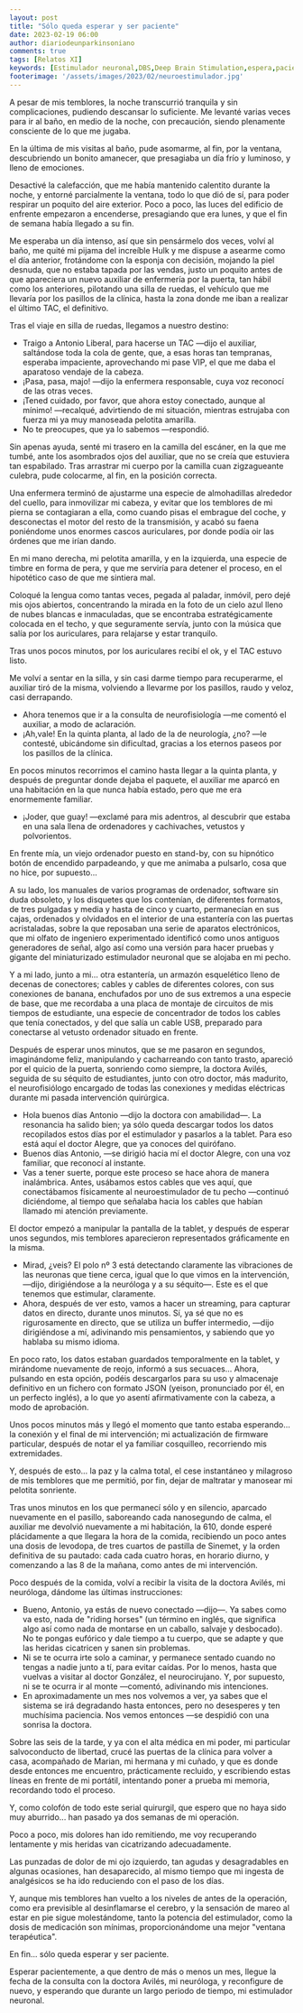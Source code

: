```yaml
---
layout: post
title: "Sólo queda esperar y ser paciente"
date: 2023-02-19 06:00
author: diariodeunparkinsoniano
comments: true
tags: [Relatos XI] 
keywords: [Estimulador neuronal,DBS,Deep Brain Stimulation,espera,paciencia,actualización de firmware]
footerimage: '/assets/images/2023/02/neuroestimulador.jpg'
---
```

A pesar de mis temblores, la noche transcurrió tranquila y sin complicaciones, pudiendo descansar lo suficiente.
Me levanté varias veces para ir al baño, en medio de la noche, con precaución, siendo plenamente consciente de lo que me jugaba.

En la última de mis visitas al baño, pude asomarme, al fin, por la ventana, descubriendo un bonito amanecer, que presagiaba un día frío y luminoso, y lleno de emociones. 

Desactivé la calefacción, que me había mantenido calentito durante la noche, y entorné parcialmente la ventana, todo lo que dió de sí, para poder respirar un poquito del aire exterior.
Poco a poco, las luces del edificio de enfrente empezaron a encenderse, presagiando que era lunes, y que el fin de semana había llegado a su fin.

Me esperaba un día intenso, así que sin pensármelo dos veces, volví al baño, me quité mi pijama del increíble Hulk y me dispuse a asearme como el día anterior, frotándome con la esponja con decisión, mojando la piel desnuda, que no estaba tapada por las vendas, justo un poquito antes de que apareciera un nuevo auxiliar de enfermería por la puerta, tan hábil como los anteriores, pilotando una silla de ruedas, el vehículo que me llevaría por los pasillos de la clínica, hasta la zona donde me iban a realizar el último TAC, el definitivo.

Tras el viaje en silla de ruedas, llegamos a nuestro destino:

- Traigo a Antonio Liberal, para hacerse un TAC  —dijo el auxiliar, saltándose toda la cola de gente, que, a esas horas tan tempranas, esperaba impaciente, aprovechando mi pase VIP, el que me daba el aparatoso vendaje de la cabeza.
- ¡Pasa, pasa, majo! —dijo la enfermera responsable, cuya voz reconocí de las otras veces.
- ¡Tened cuidado, por favor, que ahora estoy conectado, aunque al mínimo! —recalqué, advirtiendo de mi situación, mientras estrujaba con fuerza mi ya muy manoseada pelotita amarilla.
- No te preocupes, que ya lo sabemos —respondió.

Sin apenas ayuda, senté mi trasero en la camilla del escáner, en la que me tumbé, ante los asombrados ojos del auxiliar, que no se creía que estuviera tan espabilado. Tras arrastrar mi cuerpo por la camilla cuan zigzagueante culebra, pude colocarme, al fin, en la posición correcta. 

Una enfermera terminó de ajustarme una especie de almohadillas alrededor del cuello, para inmovilizar mi cabeza, y evitar que los temblores de mi pierna se contagiaran a ella, como cuando pisas el embrague del coche, y desconectas el motor del resto de la transmisión, y acabó su faena poniéndome unos enormes cascos auriculares, por donde podía oir las órdenes que me irían dando.

En mi mano derecha, mi pelotita amarilla, y en la izquierda, una especie de timbre en forma de pera, y que me serviría para detener el proceso, en el hipotético caso de que me sintiera mal.

Coloqué la lengua como tantas veces, pegada al paladar, inmóvil, pero dejé mis ojos abiertos, concentrando la mirada en la foto de un cielo azul lleno de nubes blancas e inmaculadas, que se encontraba estratégicamente colocada en el techo, y que seguramente servía, junto con la música que salía por los auriculares, para relajarse y estar tranquilo.

Tras unos pocos minutos, por los auriculares recibí el ok, y el TAC estuvo listo.

Me volví a sentar en la silla, y sin casi darme tiempo para recuperarme, el auxiliar tiró de la misma, volviendo a llevarme por los pasillos, raudo y veloz, casi derrapando.

- Ahora tenemos que ir a la consulta de neurofisiología —me comentó el auxiliar, a modo de aclaración.
- ¡Ah,vale! En la quinta planta, al lado de la de neurología, ¿no? —le contesté, ubicándome sin dificultad, gracias a los eternos paseos por los pasillos de la clínica.

En pocos minutos recorrimos el camino hasta llegar a la quinta planta, y después de preguntar donde dejaba el paquete, el auxiliar me aparcó en una habitación en la que nunca había estado, pero que me era enormemente familiar.

- ¡Joder, que guay! —exclamé para mis adentros, al descubrir que estaba en una sala llena de ordenadores y cachivaches, vetustos y polvorientos.
  
En frente mía, un viejo ordenador puesto en stand-by, con su hipnótico botón de encendido parpadeando, y que me animaba a pulsarlo, cosa que no hice, por supuesto...

A su lado, los manuales de varios programas de ordenador, software sin duda obsoleto, y los disquetes que los contenían, de diferentes formatos, de tres pulgadas y media y hasta de cinco y cuarto, permanecían en sus cajas, ordenados y olvidados en el interior de una estantería con las puertas acristaladas, sobre la que reposaban una serie de aparatos electrónicos, que mi olfato de ingeniero experimentado identificó como unos antiguos generadores de señal, algo así como una versión para hacer pruebas y gigante del miniaturizado estimulador neuronal que se alojaba en mi pecho.

Y a mi lado, junto a mi... otra estantería, un armazón esquelético lleno de decenas de conectores; cables y cables de diferentes colores, con sus conexiones de banana, enchufados por uno de sus extremos a una especie de base, que me recordaba a una placa de montaje de circuitos de mis tiempos de estudiante, una especie de concentrador de todos los cables que tenía conectados, y del que salía un cable USB, preparado para conectarse al vetusto ordenador situado en frente.

Después de esperar unos minutos, que se me pasaron en segundos, imaginándome feliz, manipulando y cacharreando con tanto trasto, apareció por el quicio de la puerta, sonriendo como siempre, la doctora Avilés, seguida de su séquito de estudiantes, junto con otro doctor, más madurito, el neurofisiólogo encargado de todas las conexiones y medidas eléctricas durante mi pasada intervención quirúrgica.

- Hola buenos días Antonio —dijo la doctora con amabilidad—. La resonancia ha salido bien; ya sólo queda descargar todos los datos recopilados estos días por el estimulador y pasarlos a la tablet. Para eso está aquí el doctor Alegre, que ya conoces del quirófano.
- Buenos días Antonio, —se dirigió hacia mí el doctor Alegre, con una voz familiar, que reconocí al instante.
- Vas a tener suerte, porque este proceso se hace ahora de manera inalámbrica. Antes, usábamos estos cables que ves aquí, que conectábamos físicamente al neuroestimulador de tu pecho —continuó diciéndome, al tiempo que señalaba hacia los cables que habían llamado mi atención previamente.

El doctor empezó a manipular la pantalla de la tablet, y después de esperar unos segundos, mis temblores aparecieron representados gráficamente en la misma.

- Mirad, ¿veis? El polo nº 3 está detectando claramente las vibraciones de las neuronas que tiene cerca, igual que lo que vimos en la intervención, —dijo, dirigiéndose a la neuróloga y a su séquito—. Este es el que tenemos que estimular, claramente.
- Ahora, después de ver esto, vamos a hacer un streaming, para capturar datos en directo, durante unos minutos. Sí, ya sé que no es rigurosamente en directo, que se utiliza un buffer intermedio, —dijo dirigiéndose a mí, adivinando mis pensamientos, y sabiendo que yo hablaba su mismo idioma.

En poco rato, los datos estaban guardados temporalmente en la tablet, y mirándome nuevamente de reojo, informó a sus secuaces... Ahora, pulsando en esta opción, podéis descargarlos para su uso y almacenaje definitivo en un fichero con formato JSON (yeison, pronunciado por él, en un perfecto inglés), a lo que yo asentí afirmativamente con la cabeza, a modo de aprobación.

Unos pocos minutos más y llegó el momento que tanto estaba esperando... la conexión y el final de mi intervención; mi actualización de firmware particular, después de notar el ya familiar cosquilleo, recorriendo mis extremidades.

Y, después de esto... la paz y la calma total, el cese instantáneo y milagroso de mis temblores que me permitió, por fin, dejar de maltratar y manosear mi pelotita sonriente.

Tras unos minutos en los que permanecí sólo y en silencio, aparcado nuevamente en el pasillo, saboreando cada nanosegundo de calma, el auxiliar me devolvió nuevamente a mi habitación, la 610, donde esperé plácidamente a que llegara la hora de la comida, recibiendo un poco antes una dosis de levodopa, de tres cuartos de pastilla de Sinemet, y la orden definitiva de su pautado: cada cada cuatro horas, en horario diurno, y comenzando a las 8 de la mañana, como antes de mi intervención.

Poco después de la comida, volví a recibir la visita de la doctora Avilés, mi neuróloga, dándome las últimas instrucciones:

- Bueno, Antonio, ya estás de nuevo conectado —dijo—. Ya sabes como va esto, nada de "riding horses" (un término en inglés, que significa algo así como nada de montarse en un caballo, salvaje y desbocado). No te pongas eufórico y dale tiempo a tu cuerpo, que se adapte y que las heridas cicatricen y sanen sin problemas.
- Ni se te ocurra irte solo a caminar, y permanece sentado cuando no tengas a nadie junto a tí, para evitar caídas. Por lo menos, hasta que vuelvas a visitar al doctor González, el neurocirujano. Y, por supuesto, ni se te ocurra ir al monte —comentó, adivinando mis intenciones.
- En aproximadamente un mes nos volvemos a ver, ya sabes que el sistema se irá degradando hasta entonces, pero no desesperes y ten muchísima paciencia. Nos vemos entonces —se despidió con una sonrisa la doctora.

Sobre las seis de la tarde, y ya con el alta médica en mi poder, mi particular salvoconducto de libertad, crucé las puertas de la clínica para volver a casa, acompañado de Marian, mi hermana y mi cuñado, y que es donde desde entonces me encuentro, prácticamente recluido, y escribiendo estas líneas en frente de mi portátil, intentando poner a prueba mi memoria, recordando todo el proceso.

Y, como colofón de todo este serial quirurgil, que espero que no haya sido muy aburrido... han pasado ya dos semanas de mi operación.

Poco a poco, mis dolores han ido remitiendo, me voy recuperando lentamente y mis heridas van cicatrizando adecuadamente.

Las punzadas de dolor de mi ojo izquierdo, tan agudas y desagradables en algunas ocasiones, han desaparecido, al mismo tiempo que mi ingesta de analgésicos se ha ido reduciendo con el paso de los días.

Y, aunque mis temblores han vuelto a los niveles de antes de la operación, como era previsible al desinflamarse el cerebro, y la sensación de mareo al estar en pie sigue molestándome, tanto la potencia del estimulador, como la dosis de medicación son mínimas, proporcionándome una mejor "ventana terapéutica".


En fin... sólo queda esperar y ser paciente.

Esperar pacientemente, a que dentro de más o menos un mes, llegue la fecha de la consulta con la doctora Avilés, mi neuróloga, y reconfigure de nuevo, y esperando que durante un largo periodo de tiempo, mi estimulador neuronal.